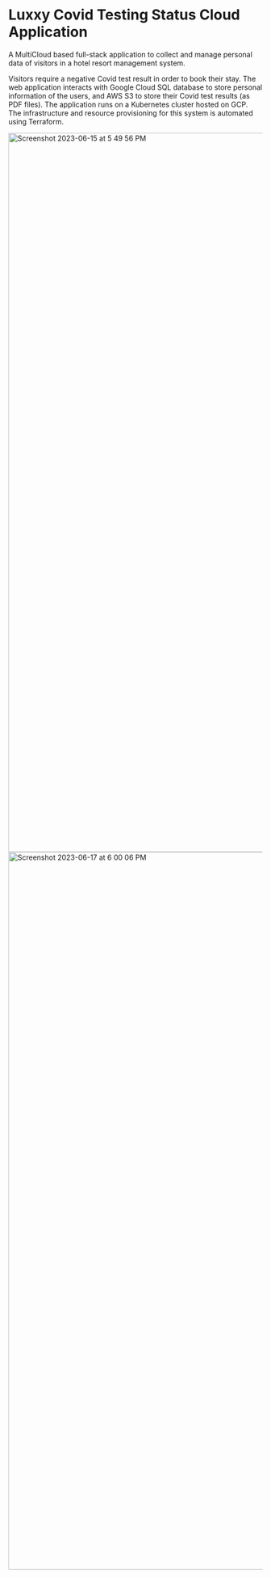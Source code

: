 # Luxxy Covid Testing Status Cloud Application
A MultiCloud based full-stack application to collect and manage personal data of visitors in a hotel resort management system.

Visitors require a negative Covid test result in order to book their stay. The web application interacts with Google Cloud SQL database to store personal information of the users, and AWS S3 to store their Covid test results (as PDF files). The application runs on a Kubernetes cluster hosted on GCP. The infrastructure and resource provisioning for this system is automated using Terraform.

<img width="1424" alt="Screenshot 2023-06-15 at 5 49 56 PM" src="https://github.com/anishshil/Luxxy_Covid_Testing_Cloud_Application/assets/8473149/c03f1b60-4118-45c9-8db8-19931406cd31">

<img width="1421" alt="Screenshot 2023-06-17 at 6 00 06 PM" src="https://github.com/anishshil/Luxxy_Covid_Testing_Cloud_Application/assets/8473149/4f4489f2-6c56-45d4-a88c-9ab74683fbd2">
